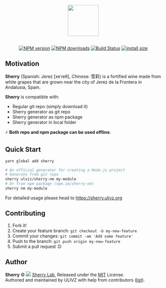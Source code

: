 <p align="center">
  <img width="100" src="https://raw.githubusercontent.com/sherry-lab/sherry/master/.media/new-logo.png" alt="">
</p>

<p align="center">
<br>
<a href="https://npmjs.com/package/sherry"><img src="https://img.shields.io/npm/v/sherry.svg?style=flat" alt="NPM version"></a> <a href="https://npmjs.com/package/sherry"><img src="https://img.shields.io/npm/dm/sherry.svg?style=flat" alt="NPM downloads"></a> <a href="https://circleci.com/gh/ulivz/sherry"><img src="https://img.shields.io/circleci/project/ulivz/sherry/master.svg?style=flat" alt="Build Status"></a> <a href="https://packagephobia.now.sh/result?p=sherry"><img src="https://packagephobia.now.sh/badge?p=sherry" alt="install size"></a>
</p>

## Motivation

**Sherry** (Spanish: Jerez \[xeˈɾeθ\], Chinese: 雪莉) is a fortified wine made from white grapes that are grown near the city of Jerez de la Frontera in Andalusia, Spain.

**Sherry** is compatible with:

- Regular git repo (simply download it)
- Sherry generator as git repo
- Sherry generator as npm package
- Sherry generator in local folder

⚡ ️**Both repo and npm package can be used offline.**

## Quick Start

```bash
yarn global add sherry

# An official generator for creating a Node.js project
# Generate from git repo
sherry ulviz/sherry-nm my-module
# Or from npm package (npm.im/sherry-nm)
sherry nm my-module
```

For detailed usage please head to https://sherry.ulivz.org

## Contributing

1. Fork it!
2. Create your feature branch: `git checkout -b my-new-feature`
3. Commit your changes: `git commit -am 'Add some feature'`
4. Push to the branch: `git push origin my-new-feature`
5. Submit a pull request :D

## Author

 **Sherry** © <img src="https://avatars0.githubusercontent.com/u/45209364?s=14"> [Sherry Lab](https://github.com/sherry-lab), Released under the [MIT](./LICENSE) License.<br>
Authored and maintained by ULIVZ with help from contributors ([list](https://github.com/ulivz/sherry/contributors)).



